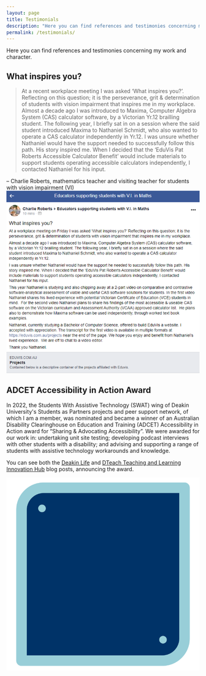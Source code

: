 ```yaml
---
layout: page
title: Testimonials
description: "Here you can find references and testimonies concerning my work and character."
permalink: /testimonials/
---
```


Here you can find references and testimonies concerning my work and character.

## What inspires you?
> At a recent workplace meeting I was asked ‘What inspires you?’. Reflecting on this question; it is the perseverance, grit & determination of students with vision impairment that inspires me in my workplace.
Almost a decade ago I was introduced to Maxima, Computer Algebra System (CAS) calculator software, by a Victorian Yr.12 brailling student. The following year, I briefly sat in on a session where the said student introduced Maxima to Nathaniel Schmidt, who also wanted to operate a CAS calculator independently in Yr.12.
I was unsure whether Nathaniel would have the support needed to successfully follow this path. His story inspired me. When I decided that the ‘EduVis Pat Roberts Accessible Calculator Benefit’ would include materials to support students operating accessible calculators independently, I contacted Nathaniel for his input.

&ndash; Charlie Roberts, mathematics teacher and visiting teacher for students with vision impairment (VI)
![Image containing screenshot of above quote from a Facebook post by Charlie via a Facebook group for supporters of VI students studying maths.](/assets/images/testimonial_c-r.png)

## ADCET Accessibility in Action Award
In 2022, the Students With Assistive Technology (SWAT) wing of Deakin University's Students as Partners projects and peer support network, of which I am a member, was nominated and became a winner of an Australian Disability Clearinghouse on Education and Training (ADCET) Accessibility in Action award for &ldquo;Sharing & Advocating Accessibility&rdquo;. We were awarded for our work in: undertaking unit site testing; developing podcast interviews with other students with a disability; and advising and supporting a range of students with assistive technology workarounds and knowledge.

You can see both the [Deakin Life](https://blogs.deakin.edu.au/deakinlife/2022/06/03/access-for-all-see-deakins-award-winning-initiatives-to-improve-digital-content/) and [DTeach Teaching and Learning Innovation Hub](https://dteach.deakin.edu.au/2022/05/deakin-wins-big-at-the-accessibility-in-action-awards/) blog posts, announcing the award.

![Image containing the award](/assets/images/testimonial_swat.svg)